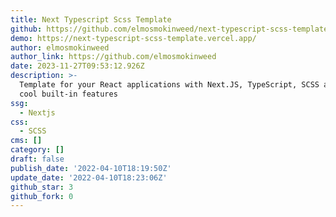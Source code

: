 ```yaml
---
title: Next Typescript Scss Template
github: https://github.com/elmosmokinweed/next-typescript-scss-template
demo: https://next-typescript-scss-template.vercel.app/
author: elmosmokinweed
author_link: https://github.com/elmosmokinweed
date: 2023-11-27T09:53:12.926Z
description: >-
  Template for your React applications with Next.JS, TypeScript, SCSS and some
  cool built-in features
ssg:
  - Nextjs
css:
  - SCSS
cms: []
category: []
draft: false
publish_date: '2022-04-10T18:19:50Z'
update_date: '2022-04-10T18:23:06Z'
github_star: 3
github_fork: 0
---
```

